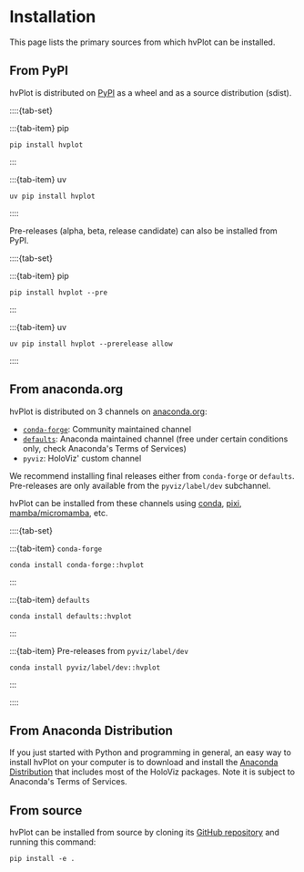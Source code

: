 # Installation

This page lists the primary sources from which hvPlot can be installed.

## From PyPI

hvPlot is distributed on [PyPI](https://pypi.org/project/hvplot/) as a wheel and as a source distribution (sdist).

::::{tab-set}

:::{tab-item} pip

```
pip install hvplot
```

:::

:::{tab-item} uv

```
uv pip install hvplot
```

::::

Pre-releases (alpha, beta, release candidate) can also be installed from PyPI.

::::{tab-set}

:::{tab-item} pip

```
pip install hvplot --pre
```

:::

:::{tab-item} uv

```
uv pip install hvplot --prerelease allow
```

::::

## From anaconda.org

hvPlot is distributed on 3 channels on [anaconda.org](https://anaconda.org):

- [`conda-forge`](https://github.com/conda-forge/hvplot-feedstock): Community maintained channel
- [`defaults`](https://github.com/AnacondaRecipes/hvplot-feedstock/): Anaconda maintained channel (free under certain conditions only, check Anaconda's Terms of Services)
- `pyviz`: HoloViz' custom channel

We recommend installing final releases either from `conda-forge` or `defaults`. Pre-releases are only available from the `pyviz/label/dev` subchannel.

hvPlot can be installed from these channels using [conda](https://docs.conda.io), [pixi](https://pixi.sh), [mamba/micromamba](https://mamba.readthedocs.io), etc.

::::{tab-set}

:::{tab-item} `conda-forge`

```
conda install conda-forge::hvplot
```

:::

:::{tab-item} `defaults`

```
conda install defaults::hvplot
```

:::

:::{tab-item} Pre-releases from `pyviz/label/dev`

```
conda install pyviz/label/dev::hvplot
```

:::

::::

## From Anaconda Distribution

If you just started with Python and programming in general, an easy way to install hvPlot on your computer is to download and install the [Anaconda Distribution](https://www.anaconda.com/download) that includes most of the HoloViz packages. Note it is subject to Anaconda's Terms of Services.

## From source

hvPlot can be installed from source by cloning its [GitHub repository](https://github.com/holoviz/hvplot) and running this command:

```
pip install -e .
```
